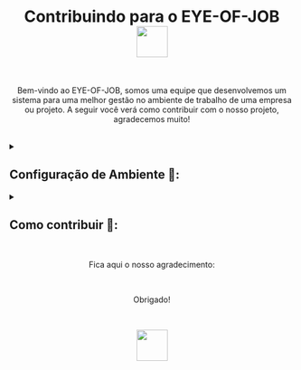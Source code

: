# <div align="center"> Contribuindo para o EYE-OF-JOB <img src="https://github.com/AndG087/Projeto-de-FDS/assets/142419627/9eabc090-a0cd-4eea-be66-61b65dcc64c4" width="55"> </div>

<br>
<p align="center">Bem-vindo ao EYE-OF-JOB, somos uma equipe que desenvolvemos um sistema para uma melhor gestão no ambiente de trabalho de uma empresa ou projeto. A seguir você verá como contribuir com o nosso projeto, agradecemos muito!</p>
<br>

<details>
<summary>
  
  ## Configuração de Ambiente 🌲:
  
</summary>

**Instalando o Python 🐍:**

- Verifique se o Python encontra-se instalado no seu computador
- Priorize pela versão 3.12.

**Criando Ambiente Virtual ⛰️:**

- Lembre-se de criar um ambiente virtual para conseguir acessar o nosso projeto
- Para criar o ambiente virtual: ```python -m venv nome_do_ambiente```
- Para ativar o ambiente virtual (Linux ou MacOS): ```nome_do_ambiente/bin/activate```
- Para ativar o ambiente virtual (Windows): ```nome_do_ambiente/Scripts/Activate```
- Após isso lembre-se de clonar o nosso repositório: ```git clone https://github.com/AndG087/Projeto-de-FDS/edit/main/contributing.md```

**Como instalar o Django 🌴:**

- Lembre se de instalar o django para poder rodar o nosso projeto: ```pip install django```
- Verifique a versão do django: ```django-admin --version```
- A utilizada esse projeto foi a 5.0.4
- **Instalando depedências, utilize:** ```pip install -r requirements.txt```

**Rodando a aplicação ⚙️:**

- Para rodar a aplicação ative o ambiente virtual, caso já não esteja ativada
- Se necessário entre na pasta: ```cd Projeto-de-FDS```
- Após isso digite o seguinte código para fazer a aplicação rodar: ```python manage.py runserver```

</details>
<details>
<summary>
  
## Como contribuir 🤝:

</summary>

**1. Sinalizando erros ❌:**

- Verifique se o erro encontrado já não foi relatado acessando esse link: https://github.com/AndG087/Projeto-de-FDS/issues;
- Caso esse erro não tenha sido sinalizado reporte-o aqui: https://github.com/AndG087/Projeto-de-FDS/issues/new;
- Detalhe o máximo possível sobre o erro encontrado
- Descreva de forma clara como é o ambiente que se foi encontrado esse erro
- Detalhe o passo a passo de como se chegou a esse erro, para que seja possível reproduzí-lo

**2. Solicitando novos Recursos 💭:**

- Verifique se a solicitação já não foi feita aqui: https://github.com/AndG087/Projeto-de-FDS/issues;
- Caso não encontre nenhuma solicitação parecida crie uma aqui: https://github.com/AndG087/Projeto-de-FDS/issues/new;
- Explique claramente o objetivo dessa fucionalidade
- Explique como essa funcionalidade empactaria no sistema como um todo e como ajudaria os usuários
- Cite um caso de uso dessa funcionalidade para que tenhamos uma melhor visualização dessa funcionalidade

**3. Contribuição na parte do código 💻:**

- Faça um fork do nosso reporsitório para que seja possível você fazer alterações na sua máquina
- Crie uma branch para adicionar uma nova funcionalidade ou reportar um erro: ```git checkout -b sua_branch```
- Faça commits da sua feature e **lembre-se de testá-la antes de fazer o push**: ```git commit -m 'descrevendo as mudanças'```
- Para fazer o push: ```git push origin sua_branch```
- Abra um Pull Request (PR): Detalhe todos os pontos daquela funcionalidade e o porque dela ser importante
- Esteja apto a conversar, discutir e fazer alguns ajustes sobre a sua feature

**4. Condutas a serem seguidas ⚖️:**

- É de extrema importância que se tenha organização ao efeturar tais mudanças
- Certifique-se que a formatação do código esteja correta
- Atualize a documentação refletindo a implementação, caso haja mudança
- Inclue como se aplicaria essa mudança na prática
- Tenha a certeza de que todas as mudanças feitas estão sendo cobertas pelos testes
- Execute todos os testes para ter certza de que as mudanças não causaram nenhum tipo retrocesso

</details>

<br>
<p align="center">Fica aqui o nosso agradecimento:</p>
<br>
<p align="center">Obrigado!</p>
<br>

<p align="center"><img src="https://github.com/AndG087/Projeto-de-FDS/assets/142419627/9eabc090-a0cd-4eea-be66-61b65dcc64c4" width="55"></p>
